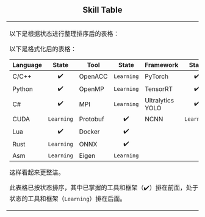 ## <div align="center">Skill Table </div> 
<div align="center">
<table>
  <tr>
    <td>
      <div>
        
以下是根据状态进行整理排序后的表格：

以下是格式化后的表格：

| Language  | State       | Tool       | State       | Framework           | State       |
|-----------|:-----------:|------------|:-----------:|---------------------|:-----------:|
| C/C++     | ✔️          | OpenACC    | `Learning`  | PyTorch             | ✔️          |
| Python    | ✔️          | OpenMP     | `Learning`  | TensorRT            | ✔️          |
| C#        | ✔️          | MPI        | `Learning`  | Ultralytics YOLO    | ✔️          |
| CUDA      | `Learning`  | Protobuf   | ✔️          | NCNN                | `Learning`  |
| Lua       | ✔️          | Docker     | ✔️          |                     |             |
| Rust      | `Learning`  | ONNX       | ✔️           |                     |             |
| Asm       | `Learning`  | Eigen      | `Learning`   |                     |             |

这样看起来更整洁。

此表格已按状态排序，其中已掌握的工具和框架（✔️）排在前面，处于学习状态的工具和框架（`Learning`）排在后面。


 </div> 
    </td>
    <td>
    <img src="https://github-readme-stats.vercel.app/api/top-langs/?username=akira4O4&layout=donut-vertical&theme=vue-dark" align="center" />
   </td>
  </tr>
</table>
 </div> 


